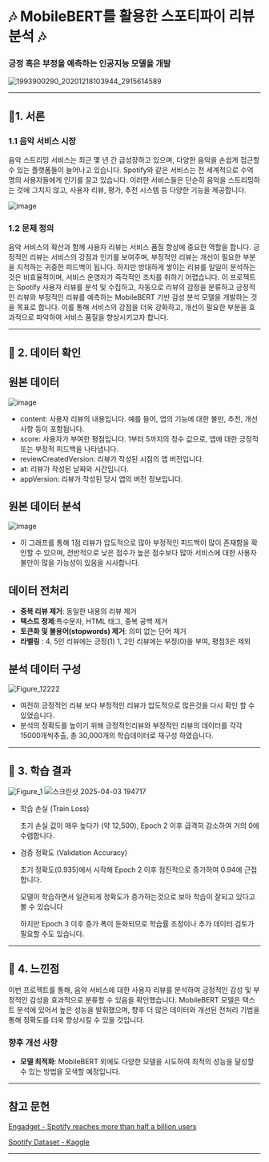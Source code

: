 # 🎶 MobileBERT를 활용한 스포티파이 리뷰 분석  🎶


###  긍정 혹은 부정을 예측하는 인공지능 모델을 개발
![1993900290_20201218103944_2915614589](https://github.com/user-attachments/assets/912bac09-64a9-41e1-aebd-e90062eb76d7)

---

## 🎵1. 서론

### 1.1 음악 서비스 시장

음악 스트리밍 서비스는 최근 몇 년 간 급성장하고 있으며, 다양한 음악을 손쉽게 접근할 수 있는 플랫폼들이 늘어나고 있습니다. Spotify와 같은 서비스는 전 세계적으로 수억 명의 사용자들에게 인기를 끌고 있습니다. 이러한 서비스들은 단순히 음악을 스트리밍하는 것에 그치지 않고, 사용자 리뷰, 평가, 추천 시스템 등 다양한 기능을 제공합니다.


![image](https://github.com/user-attachments/assets/9ec2db8e-9f3f-4a8c-83fe-b831dbbe7ee4)


### 1.2 문제 정의

음악 서비스의 확산과 함께 사용자 리뷰는 서비스 품질 향상에 중요한 역할을 합니다.
긍정적인 리뷰는 서비스의 강점과 인기를 보여주며, 부정적인 리뷰는 개선이 필요한 부분을 지적하는 귀중한 피드백이 됩니다.
하지만 방대하게 쌓이는 리뷰를 일일이 분석하는 것은 비효율적이며, 서비스 운영자가 즉각적인 조치를 취하기 어렵습니다.
이 프로젝트는  Spotify 사용자 리뷰를 분석 및 수집하고, 자동으로 리뷰의 감정을 분류하고 긍정적인 리뷰와 
부정적인 리뷰를 예측하는 MobileBERT 기반 감성 분석 모델을 개발하는 것을 목표로 합니다.
이를 통해 서비스의 강점을 더욱 강화하고, 개선이 필요한 부분을 효과적으로 파악하여 서비스 품질을 향상시키고자 합니다.






---

## 🎵 2. 데이터 확인


## 원본 데이터

![image](https://github.com/user-attachments/assets/af29b164-f260-4bc1-a684-9e8ad61a048c)




- content: 사용자 리뷰의 내용입니다. 예를 들어, 앱의 기능에 대한 불만, 추천, 개선사항 등이 포함됩니다.
- score: 사용자가 부여한 평점입니다. 1부터 5까지의 정수 값으로, 앱에 대한 긍정적 또는 부정적 피드백을 나타냅니다.
- reviewCreatedVersion: 리뷰가 작성된 시점의 앱 버전입니다.
- at: 리뷰가 작성된 날짜와 시간입니다.
- appVersion: 리뷰가 작성된 당시 앱의 버전 정보입니다.


## 원본 데이터 분석
![image](https://github.com/user-attachments/assets/51a1f109-2233-46c3-84e2-e2b14a4258fd)

- 이 그래프를 통해 1점 리뷰가 압도적으로 많아 부정적인 피드백이 많이 존재함을 확인할 수 있으며,
전반적으로 낮은 점수가 높은 점수보다 많아 서비스에 대한 사용자 불만이 많을 가능성이 있음을 시사합니다.

  
## 데이터 전처리
- **중복 리뷰 제거**: 동일한 내용의 리뷰 제거
- **텍스트 정제**:특수문자, HTML 태그, 중복 공백 제거
- **토큰화 및 불용어(stopwords) 제거**: 의미 없는 단어 제거
- **라벨링** : 4, 5인 리뷰에는 긍정(1) 1, 2인 리뷰에는 부정(0)을 부여, 평점3은 제외 

## 분석 데이터 구성 
![Figure_12222](https://github.com/user-attachments/assets/b937f01b-e477-4303-823b-15ebaafb0803)


- 여전히 긍정적인 리뷰 보다 부정적인 리뷰가 압도적으로 많은것을 다시 확인 할 수 있었습니다.
- 분석의 정확도를 높이기 위해 긍정적인리뷰와 부정적인 리뷰의 데이터를 각각 15000개씩추출, 총 30,000개의 학습데이터로 재구성 하였습니다.




---

## 🎵 3. 학습 결과


![Figure_1](https://github.com/user-attachments/assets/c4c951cf-bb75-461d-a9d1-bda3214c29bf)
![스크린샷 2025-04-03 194717](https://github.com/user-attachments/assets/d0f7bc05-d6d6-4de4-84f5-55b2eb3f11bf)

- 학습 손실 (Train Loss)

  초기 손실 값이 매우 높다가 (약 12,500), Epoch 2 이후 급격히 감소하여 거의 0에 수렴합니다.

- 검증 정확도 (Validation Accuracy)

  초기 정확도(0.935)에서 시작해 Epoch 2 이후 점진적으로 증가하여 0.94에 근접합니다.

  모델이 학습하면서 일관되게 정확도가 증가하는것으로 보아 학습이 잘되고 있다고 볼 수 있습니다

  하지만 Epoch 3 이후 증가 폭이 둔화되므로 학습률 조정이나 추가 데이터 검토가 필요할 수도 있습니다.





---

## 🎵 4. 느낀점

이번 프로젝트를 통해, 음악 서비스에 대한 사용자 리뷰를 분석하여 긍정적인 감성 및 부정적인 감성을 효과적으로 분류할 수 있음을 확인했습니다. MobileBERT 모델은 텍스트 분석에 있어서 높은 성능을 발휘했으며, 향후 더 많은 데이터와 개선된 전처리 기법을 통해 정확도를 더욱 향상시킬 수 있을 것입니다.

### 향후 개선 사항


- **모델 최적화**: MobileBERT 외에도 다양한 모델을 시도하여 최적의 성능을 달성할 수 있는 방법을 모색할 예정입니다.

---

## 참고 문헌

[Engadget - Spotify reaches more than half a billion users](https://www.engadget.com/spotify-reaches-more-than-half-a-billion-users-for-the-first-time-142818686.html)

[Spotify Dataset - Kaggle](https://www.kaggle.com/datasets/alexandrakim2201/spotify-dataset)

---
